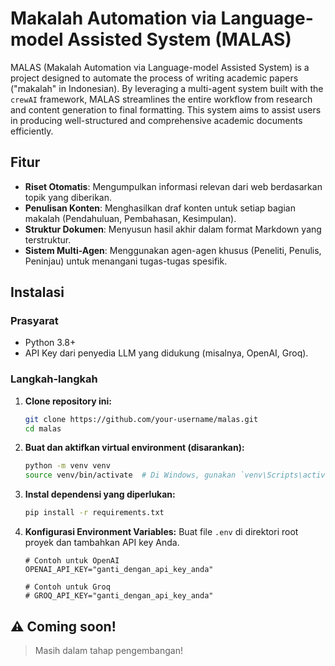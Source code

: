 # Makalah Automation via Language-model Assisted System (MALAS)
MALAS (Makalah Automation via Language-model Assisted System) is a project designed to automate the process of writing academic papers ("makalah" in Indonesian). By leveraging a multi-agent system built with the `crewAI` framework, MALAS streamlines the entire workflow from research and content generation to final formatting. This system aims to assist users in producing well-structured and comprehensive academic documents efficiently.

## Fitur

- **Riset Otomatis**: Mengumpulkan informasi relevan dari web berdasarkan topik yang diberikan.
- **Penulisan Konten**: Menghasilkan draf konten untuk setiap bagian makalah (Pendahuluan, Pembahasan, Kesimpulan).
- **Struktur Dokumen**: Menyusun hasil akhir dalam format Markdown yang terstruktur.
- **Sistem Multi-Agen**: Menggunakan agen-agen khusus (Peneliti, Penulis, Peninjau) untuk menangani tugas-tugas spesifik.

## Instalasi

### Prasyarat
- Python 3.8+
- API Key dari penyedia LLM yang didukung (misalnya, OpenAI, Groq).

### Langkah-langkah
1.  **Clone repository ini:**
    ```bash
    git clone https://github.com/your-username/malas.git
    cd malas
    ```

2.  **Buat dan aktifkan virtual environment (disarankan):**
    ```bash
    python -m venv venv
    source venv/bin/activate  # Di Windows, gunakan `venv\Scripts\activate`
    ```

3.  **Instal dependensi yang diperlukan:**
    ```bash
    pip install -r requirements.txt
    ```

4.  **Konfigurasi Environment Variables:**
    Buat file `.env` di direktori root proyek dan tambahkan API key Anda.
    ```env
    # Contoh untuk OpenAI
    OPENAI_API_KEY="ganti_dengan_api_key_anda"

    # Contoh untuk Groq
    # GROQ_API_KEY="ganti_dengan_api_key_anda"
    ```

## ⚠️ Coming soon!

> Masih dalam tahap pengembangan!